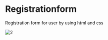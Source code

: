 # Registrationform
Registration form for user by using html and css

![2](https://user-images.githubusercontent.com/82642733/119632967-e84c0000-be2e-11eb-8f9b-677a502a3abf.jpg)
